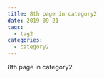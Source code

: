 ```yaml
---
title: 8th page in category2
date: 2019-09-21
tags:
  - tag2
categories:
  - category2
---
```


8th page in category2
